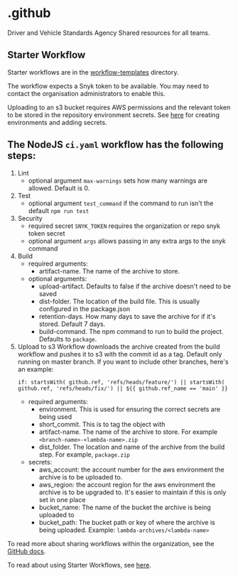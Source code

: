 # .github
Driver and Vehicle Standards Agency  Shared resources for all teams.

## Starter Workflow

Starter workflows are in the [workflow-templates](workflow-templates/ci.yaml) directory.

The workflow expects a Snyk token to be available. You may need to contact the organisation administrators to enable this.

Uploading to an s3 bucket requires AWS permissions and the relevant token to be stored in the repository environment secrets. See [here](https://docs.github.com/en/actions/deployment/targeting-different-environments/using-environments-for-deployment) for creating environments and adding secrets.

## The NodeJS `ci.yaml` workflow has the following steps:

1. Lint
    - optional argument `max-warnings` sets how many warnings are allowed. Default is 0.
1. Test
    - optional argument `test_command` if the command to run isn't the default `npm run test`
1. Security
    - required secret `SNYK_TOKEN` requires the organization or repo snyk token secret
    - optional argument `args` allows passing in any extra args to the snyk command
1. Build
    - required arguments:
        - artifact-name. The name of the archive to store.
    - optional arguments:
        - upload-artifact. Defaults to false if the archive doesn't need to be saved
        - dist-folder. The location of the build file. This is usually configured in the package.json
        - retention-days. How many days to save the archive for if it's stored. Default 7 days.
        - build-command. The npm command to run to build the project. Defaults to `package`.
1. Upload to s3
    Workflow downloads the archive created from the build workflow and pushes it to s3 with the commit id as a tag. Default only running on master branch. If you want to include other branches, here's an example:
    ```
    if: startsWith( github.ref, 'refs/heads/feature/') || startsWith( github.ref, 'refs/heads/fix/') || ${{ github.ref_name == 'main' }}
    ```
    - required arguments:
        - environment. This is used for ensuring the correct secrets are being used
        - short_commit. This is to tag the object with
        - artifact-name. The name of the archive to store. For example `<branch-name>-<lambda-name>.zip`
        - dist_folder. The location and name of the archive from the build step. For example, `package.zip`
    - secrets:
        - aws_account: the account number for the aws environment the archive is to be uploaded to.
        - aws_region: the account region for the aws environment the archive is to be upgraded to. It's easier to maintain if this is only set in one place
        - bucket_name: The name of the bucket the archive is being uploaded to
        - bucket_path: The bucket path or key of where the archive is being uploaded. Example: `lambda-archives/<lambda-name>`

To read more about sharing workflows within the organization, see the [GitHub docs](https://docs.github.com/en/actions/using-workflows/sharing-workflows-secrets-and-runners-with-your-organization).

To read about using Starter Workflows, see [here](https://docs.github.com/en/actions/using-workflows/using-starter-workflows).
